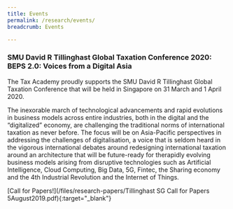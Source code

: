 ```yaml
---
title: Events
permalink: /research/events/
breadcrumb: Events

---
```



### **SMU David R Tillinghast Global Taxation Conference 2020: BEPS 2.0: Voices from a Digital Asia**
The Tax Academy proudly supports the SMU David R Tillinghast Global Taxation Conference that will be held in Singapore on 31 March and 1 April 2020. 

The inexorable march of technological advancements and rapid evolutions in business models across entire industries, both in the digital and the “digitalized” economy, are challenging the traditional norms of international taxation as never before. The focus will be on Asia-Pacific perspectives in addressing the challenges of digitalisation, a voice that is seldom heard in the vigorous international debates around redesigning international taxation around an architecture that will be future-ready for therapidly evolving business models arising from disruptive technologies such as Artificial Intelligence, Cloud Computing, Big Data, 5G, Fintec, the Sharing economy and the 4th Industrial Revolution and the Internet of Things.

[Call for Papers!](/files/research-papers/Tillinghast SG Call for Papers 5August2019.pdf){:target="_blank"}
